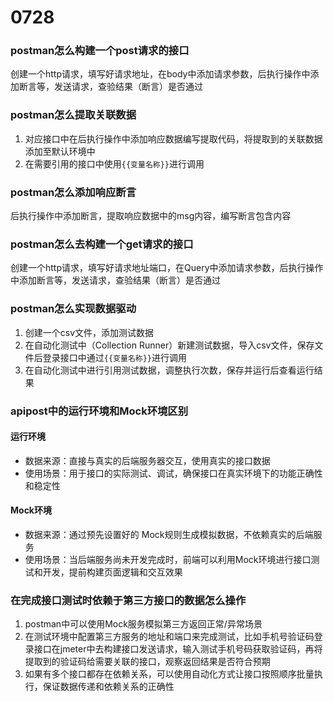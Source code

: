 # 0728

### postman怎么构建一个post请求的接口

创建一个http请求，填写好请求地址，在body中添加请求参数，后执行操作中添加断言等，发送请求，查验结果（断言）是否通过

### postman怎么提取关联数据

1. 对应接口中在后执行操作中添加响应数据编写提取代码，将提取到的关联数据添加至默认环境中
2. 在需要引用的接口中使用`{{变量名称}}`进行调用

### postman怎么添加响应断言

后执行操作中添加断言，提取响应数据中的msg内容，编写断言包含内容

### postman怎么去构建一个get请求的接口

创建一个http请求，填写好请求地址端口，在Query中添加请求参数，后执行操作中添加断言等，发送请求，查验结果（断言）是否通过

### postman怎么实现数据驱动

1. 创建一个csv文件，添加测试数据
2. 在自动化测试中（Collection Runner）新建测试数据，导入csv文件，保存文件后登录接口中通过`{{变量名称}}`进行调用
3. 在自动化测试中进行引用测试数据，调整执行次数，保存并运行后查看运行结果

### apipost中的运行环境和Mock环境区别

#### 运行环境

- 数据来源：直接与真实的后端服务器交互，使用真实的接口数据
- 使用场景：用于接口的实际测试、调试，确保接口在真实环境下的功能正确性和稳定性

#### Mock环境

- 数据来源：通过预先设置好的 Mock规则生成模拟数据，不依赖真实的后端服务
- 使用场景：当后端服务尚未开发完成时，前端可以利用Mock环境进行接口测试和开发，提前构建页面逻辑和交互效果

### 在完成接口测试时依赖于第三方接口的数据怎么操作

1. postman中可以使用Mock服务模拟第三方返回正常/异常场景
2. 在测试环境中配置第三方服务的地址和端口来完成测试，比如手机号验证码登录接口在jmeter中去构建接口发送请求，输入测试手机号码获取验证码，再将提取到的验证码给需要关联的接口，观察返回结果是否符合预期
3. 如果有多个接口都存在依赖关系，可以使用自动化方式让接口按照顺序批量执行，保证数据传递和依赖关系的正确性